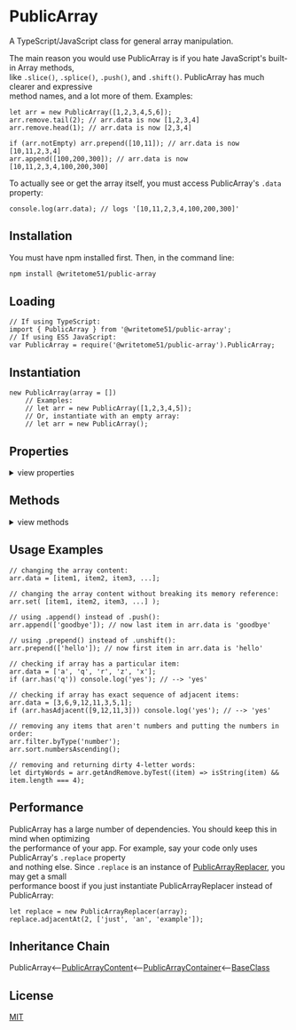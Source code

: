 # PublicArray

A TypeScript/JavaScript class for general array manipulation.

The main reason you would use PublicArray is if you hate JavaScript's built-in Array methods,  
like `.slice()`, `.splice()`, `.push()`, and `.shift()`.  PublicArray has much clearer and expressive   
method names, and a lot more of them.  Examples:
```
let arr = new PublicArray([1,2,3,4,5,6]);
arr.remove.tail(2); // arr.data is now [1,2,3,4]
arr.remove.head(1); // arr.data is now [2,3,4]

if (arr.notEmpty) arr.prepend([10,11]); // arr.data is now [10,11,2,3,4]
arr.append([100,200,300]); // arr.data is now [10,11,2,3,4,100,200,300]
```
To actually see or get the array itself, you must access PublicArray's `.data` property:

`console.log(arr.data); // logs '[10,11,2,3,4,100,200,300]' `

## Installation

You must have npm installed first.  Then, in the command line:

```bash
npm install @writetome51/public-array
```

## Loading
```
// If using TypeScript:
import { PublicArray } from '@writetome51/public-array';
// If using ES5 JavaScript:
var PublicArray = require('@writetome51/public-array').PublicArray;
```


## Instantiation
```
new PublicArray(array = [])
    // Examples:
    // let arr = new PublicArray([1,2,3,4,5]);
    // Or, instantiate with an empty array:
    // let arr = new PublicArray();
```

## Properties
<details>
<summary>view properties</summary>

#### data: any[] (read-writable)  
###### This is the array to be operated on.

#### copy: PublicArray (read-only)  
######  a copy of the PublicArray instance, containing an independent copy of this.data that can be manipulated separately.

#### length: number (read-writable) 
###### length of this.data

#### isEmpty: boolean (read-only) 
###### true if this.data is empty

#### notEmpty: boolean (read-only)

#### className: string (read-only)

## Properties with methods

Helpful tidbit:  These properties all contain their own `.data` property, which always matches `this.data`

#### filter: PublicArrayFilter (read-only)
###### Its methods narrow down the content of this.data and return the PublicArrayFilter instance:
<details>
<summary>view methods</summary>

```
filter.byTest(testFunction: ((currentValue, currentIndex?, array?) => boolean)): PublicArrayFilter
    // Narrows down this.data to only the values that pass testFunction.

filter.byType(
    type: 'number' | 'boolean' | 'string' | 'array' | 'object' | 'function' | 'undefined'
): PublicArrayFilter
    // Narrows down this.data to only the values that are the specified type.
```
</details>


#### get: PublicArrayGetter (read-only)
###### Its methods return items copied from this.data .  None of them modify this.data .
<details>
<summary>view methods</summary>

```     
get.copy(): any[]
    // Returns independent copy of this.data .

get.byIndex(index): any
    // Returns item identified by passed index.  index can be negative or positive.
           
get.byIndexes(indexes): any[]
    // Returns items identified by passed indexes.  indexes can be negative or positive.
       
get.head(numItems): any[]
    // returns numItems from beginning of this.data

get.tail(numItems): any[]
    // returns numItems from end of this.data

get.between(numItemsToIgnoreAtEachEnd): any[]
    // Returns middle of this.data, between numItemsToIgnoreAtEachEnd
       
get.adjacentAt(startingIndex, numItemsToGet): any[]
    // Returns adjacent items.  startingIndex can be negative or positive.
       
get.adjacentToValue(info: IAdjacentToValueInfo): any[]
    /**************
    Returns adjacent items including, or near, a particular value.
    Only applies to the first instance of value found in this.data.
    The parameter 'info' is an object that looks like this:
    {
        value: any except object (the value to search for in the array),
        offset: integer (tells function where, in relation to value, to begin selecting adjacent
                items to return.  If offset is zero, the selection will begin with value.)
        howMany: integer greater than zero (it's how many adjacent items to return)
    }
    Example:
        // this.data is [1,2,3,4,5,6,7,8,9,10]
        let numbers = this.get.adjacentToValue({value:5, offset: -2, howMany:3});
        // numbers is now [3,4,5]
    ***************/	

// For all the functions below, the parameter 'value' cannot be object.

get.allAfterFirst(value): any[]
    // returns all items after the first instance of value.
       
get.allBeforeFirst(value): any[]
    // returns all items before the first instance of value.
       
get.allAfterLast(value): any[]
    // returns all items after the last instance of value.
       
get.allBeforeLast(value): any[]
    // returns all items before the last instance of value.
       
get.uniqueItems(): any[]
    // returns no duplicates.
       
get.duplicates(): any[]
    // returns every instance of a duplicate, so you may get multiple instances.       
       
get.shuffled(): any[]
    // returns copy of this.data with the order of items randomized.
    
/************
These last 2 methods both return an array of IValueIndexPairs.  A IValueIndexPair looks like this:
{value: any,  index: number}

Each one represents an item from this.data .
************/

get.byTest(testFunction: ((currentValue, currentIndex?, array?) => boolean)): IValueIndexPair[]
    // returns any item that passes testFunction.
        
get.byType(
    type: 'object' | 'array' | 'number' | 'string' | 'boolean' | 'function' | 'undefined'
):  IValueIndexPair[]
    // returns any item that is passed type.
```
</details>


#### getConverted: PublicArrayGetterConverter (read-only)
###### Has the Array methods .map()  and  .reduce() , but renamed to  .each()  and  .toOne() , respectively.  None of them modify this.data .
<details>
<summary>view methods</summary>

```
getConverted.toOne(
    reducingFunction: ((previousValue: any, currentValue: any, index?, array?) => any)
): any
    // reduces all values in this.data down to a single value, and returns that value.

getConverted.each(mappingFunction: ((item, index?, array?) => any)): any[]
    // returns new array where each value in this.data is converted into something else.
```
</details>

 
#### getAndRemove: PublicArrayGetterRemover (read-only)
######  Its methods both remove and return items from this.data:
<details>
<summary>view methods</summary>

```
getAndRemove.byIndex(index): any
    // removes and returns item identified by passed index.  index can be negative or positive.

getAndRemove.byIndexes(indexes): any[]
    // removes and returns items identified by passed indexes.  indexes can be negative or positive.

getAndRemove.head(numItemsToRemove): any[]
    // removes and returns numItemsToRemove from beginning

getAndRemove.tail(numItemsToRemove): any[]
    // removes and returns numItemsToRemove from end

getAndRemove.between(numItemsToKeepAtEachEnd): any[]
    // removes and returns middle of this.data, between numItemsToKeepAtEachEnd

getAndRemove.adjacentAt(startingIndex, numItemsToRemove): any[]
    // removes and returns adjacent items.  startingIndex can be negative or positive.

getAndRemove.adjacentToValue(info: IAdjacentToValueInfo): any[]
    /********
    Removes and returns adjacent items including, or near, a particular value.
    Only applies to the first instance of value found in this.data .
    The parameter 'info' is an object that looks like this:
    {
        value: any except object (the value to search for in the array),
        offset: integer (tells function where, in relation to value, to begin selecting adjacent
                	items to remove/return.  If offset is zero, the selection will begin with value.)
        howMany: integer greater than zero (it's how many adjacent items to remove/return)
    }
    Example:
    	 // this.data is [1,2,3,4,5,6,7,8,9,10]
    	 let numbers = this.getAndRemove.adjacentToValue({value:5, offset: 0, howMany:4});
    	 // numbers is now [5,6,7,8].  this.data is now [1,2,3,4,9,10]
    *********/

// For all the functions below, the parameter 'value' cannot be object.
    
getAndRemove.allAfterFirst(value): any[]
    // removes and returns all items after first instance of value

getAndRemove.allBeforeFirst(value): any[]
    // removes and returns all items before first instance of value

getAndRemove.allAfterLast(value): any[]
    // removes and returns all items after last instance of value

getAndRemove.allBeforeLast(value): any[]
    // removes and returns all items before last instance of value

getAndRemove.duplicates(): any[]
    // removes and returns every instance of a duplicate, so you may receive multiple instances.

/************
These last 2 methods both return an array of IValueIndexPairs.  A IValueIndexPair looks like this:
{value: any,  index: number}

Each one represents an item removed from this.data .
************/
 
getAndRemove.byTest(
    testFunction: (currentValue, currentIndex?, array?) => boolean
): IValueIndexPair[]
    // removes and returns any item that passes testFunction.

getAndRemove.byType(
    type: 'object' | 'array' | 'number' | 'string' | 'boolean' | 'function' | 'undefined'
): IValueIndexPair[]
    // removes and returns any item that is passed type.
```
</details>

 
#### insert: PublicArrayInserter (read-only)
######  Has methods that increase the length of this.data and return the PublicArrayInserter instance:
<details>
<summary>view methods</summary>

```
insert.at(index, values: any[]): PublicArrayInserter
    // inserts values at index.  index can be negative or positive.
    // If positive, existing items beginning at that index will be pushed to the right to   
    // make room.  If negative, existing items ending at that index will be pushed to the   
    // left to make room. 

insert.middle(values: any[], offset = 0): PublicArrayInserter
    // inserts values in middle of this.data .
    // By default, if this.data has odd number of items, values will be inserted just before the
    // middle item. If you want to change the insert position, set the optional offset parameter 
    // to + or - whatever integer you want.
```
</details>


#### remove: PublicArrayRemover (read-only)
###### Has methods that all remove items from this.data and return the PublicArrayRemover instance:
<details>
<summary>view methods</summary>

```
remove.byIndex(index): PublicArrayRemover
    // index can be negative or positive.

remove.byIndexes(indexes): PublicArrayRemover
    // indexes can be negative or positive.

remove.adjacentAt(startingIndex, numItemsToRemove): PublicArrayRemover
   // Removes adjacent items.  startingIndex can be negative or positive.  

remove.adjacentToValue(info: IAdjacentToValueInfo): PublicArrayRemover
    /************
    Removes adjacent items including, or near, a particular value.
    Only applies to the first instance of value found in this.data .
    The parameter 'info' is an object that looks like this:
    {
        value: any except object (the value to search for in the array),
        offset: integer (tells function where, in relation to value, to begin selecting adjacent
                items to remove.  If offset is zero, the selection will begin with value.)
        howMany: integer greater than zero (it's how many adjacent items to remove)
    }
    Example:
        // arr.data is [1,2,3,4,5,6,7,8,9,10]
        arr.remove.adjacentToValue({value:5, offset: 1, howMany:2});
        // arr.data is now [1,2,3,4,5,8,9,10]
    *************/

remove.head(numItemsToRemove): PublicArrayRemover
    // Removes numItemsToRemove from beginning of this.data .

remove.tail(numItemsToRemove): PublicArrayRemover
    // Removes numItemsToRemove from end of this.data .
    
remove.between(numItemsToKeepAtEachEnd): PublicArrayRemover
    // Removes everything between numItemsToKeepAtEachEnd.
    // i.e., if numItemsToKeepAtEachEnd = 2, then only the first 2 items and last 2 items will remain.
    
/************
 For all the functions below:
     Any parameter called 'value' cannot be an object.
     Any parameter called 'values' cannot contain an object.
************/

remove.firstOf(value): PublicArrayRemover
    // Removes first instance of value. 

remove.firstOfEach(values: any[]): PublicArrayRemover
    // Removes first instance of each value.

remove.allOf(value): PublicArrayRemover
    // Removes all instances of value.
    
remove.allOfEach(values: any[]): PublicArrayRemover
    // Removes all instances of each value.

remove.allAfterFirst(value): PublicArrayRemover
    // Removes all items after first instance of value.

remove.allBeforeFirst(value): PublicArrayRemover
    // Removes all items before first instance of value.

remove.allAfterLast(value): PublicArrayRemover
    // Removes all items after last instance of value.

remove.allBeforeLast(value): PublicArrayRemover
    // Removes all items before last instance of value.

remove.duplicates(): PublicArrayRemover

remove.byTest(testFunction: (currentValue, currentIndex?, array?) => boolean): PublicArrayRemover
    // if currentValue passes test, it is removed.

remove.byType(
    type: 'object' | 'array' | 'number' | 'string' | 'boolean' | 'function' | 'undefined'
): PublicArrayRemover
```
</details>

 
#### replace: PublicArrayReplacer (read-only)
###### Its methods all replace items in this.data and return the PublicArrayReplacer instance:
<details>
<summary>view methods</summary>

```
replace.at(index, newValue): PublicArrayReplacer
    // Replaces item at index with newValue.  index can be negative or positive.

replace.adjacentAt(startingIndex, newValues: any[]): PublicArrayReplacer
    // Replaces adjacent items beginning at startingIndex with newValues.
    // Number of adjacent items that are replaced is same as number of items in newValues.
    // startingIndex can be negative or positive.
    
replace.adjacentToValue(info: IAdjacentToValueInfo, newValues: any[]): PublicArrayReplacer
    /**********
    Replaces adjacent items including, or near a particular value, with newValues.
    Only applies to the first instance of value found in this.data .
    The parameter 'info' is an object that looks like this:
    {
        value: any except object (the value to search for in the array),
        offset: integer (tells function where, in relation to value, to begin selecting adjacent
                    	items to replace.  If offset is zero, the selection will begin with value.)
       	howMany: integer greater than zero (it's how many adjacent items to replace)
    }
    Example:
	//  this.data is [1,2,3,4,5,6,7,8]
	//  let newValues = [20,30,40];
	//  this.adjacentToValue({value: 5, offset: -1, howMany: 2},  newValues);
	//  this.data is now [1,2,3,20,30,40,6,7,8]
    **********/

replace.between(numItemsToKeepAtEachEnd, newValues: any[]): PublicArrayReplacer
    // Replaces everything between numItemsToKeepAtEachEnd with newValues.
    // Example: if this.data is [1,2,3,4,5,6,7] , and you call .between(2, [9,10])
    // this.data will be [1,2,9,10,6,7] .  It preserves the first 2 items and the last 2.
    
/************
 For all the functions below:
     Any parameter called 'value' cannot be an object.
     Any parameter called 'values' cannot contain an object.
************/
    
replace.firstOf(value, newValue): PublicArrayReplacer
    // Replaces first instance of value with newValue.
    
replace.firstOfEach(values: any[], newValues: any[]): PublicArrayReplacer
    // First instance of values[i] found in this.data gets replaced with newValues[i].
    
replace.allOf(value, newValue): PublicArrayReplacer
    // Replaces all instances of value with newValue.
    
replace.allOfEach(values: any[], newValues: any[]): PublicArrayReplacer
    // All instances of values[i] found in this.data get replaced with newValues[i].
    
replace.each(replacementFunction: (currentValue, currentIndex?, array?) => any): PublicArrayReplacer
    /**********
    Loops thru this.data, passing each item into replacementFunction.
    replacementFunction must return the new value you want to give to that item in this.data .
    If you don't want to give a particular item a new value, simply return the value it already 
    has.
    Important to remember: even if the currentValue should not be replaced, you still must return
        something, or else that item will become undefined.
    Example:
    //  this.data is [1,2,3,4,5,6] .
    //  this.replace.each((item) => {
    //      if (item === 2 || item === 6) return item * 3;
    //      else return item;
    //  });
    //  this.data is now [1,6,3,4,5,18]
    **********/
    
    
replace.allWithOne(values: any[], newValue): PublicArrayReplacer
    // Replaces all instances of each value in values with newValue.
```
</details>

 
#### sort: PublicArraySorter (read-only)
###### Its methods change the order of items in this.data and return the PublicArraySorter instance:
<details>
<summary>view methods</summary>

```
sort.alphabetize(): PublicArraySorter;
    // No item in this.data gets modified, but each is treated as a string during the sorting.

sort.numbersAscending(): PublicArraySorter;
    // If not all items in this.data are of type 'number', it triggers error.

sort.numbersDescending(): PublicArraySorter;
    // If not all items in this.data are of type 'number', it triggers error.

sort.reverse(): PublicArraySorter;

sort.shuffle(): PublicArraySorter;
    // randomizes the order of items.
```
</details>


</details>


## Methods
<details>
<summary>view methods</summary>

```
asString(glue = ', '): string
    // Does same thing as Array.join()
    
/************
 For all the functions below:
     Any parameter called 'value' cannot be an object.
     Any parameter called 'values' cannot contain an object.
************/
	
has(value): boolean
    // returns true if this.data contains value.
	
hasAll(values: any[]): boolean
    // returns true if this.data contains every value in values.
	
hasAny(values: any[]): boolean
    // returns true if this.data contains at least 1 value in values.
	
hasAdjacent(values: any[]): boolean
    // returns true if this.data contains exact sequence of values.
    // Example: if this.data is [10,1,2,3,11], then this.hasAdjacent([1,2,3]) returns true.
    
startsWith(values: any[]): boolean
   // returns true if this.data starts with exact sequence of values.

endsWith(values: any[]): boolean
    // returns true if this.data ends with exact sequence of values.

matches(array): boolean
    // returns true if this.data matches passed array exactly.
    // will return false if this.data or passed array contains object.

// For the next 3 methods:
// testFunction is a callback with same signature as callback passed to
// Array.filter() :
// testFunction(currentValue, currentIndex?, entireArray?): boolean 
// checks if currentValue passes test. If yes, it returns true.

allPass(testFunction): boolean
    // returns true if all items in this.data pass test.

anyPass(testFunction): boolean
    // returns true if at least 1 item passes test.

indexesThatPass(testFunction): number[]
    // returns indexes of all items that pass test. If none pass, returns empty array.

firstIndexOf(value): number
    // returns index of first instance of value in this.data. If not found, returns -1.

lastIndexOf(value): number
    // returns index of last instance of value in this.data.  If not found, returns -1.

indexesOf(value): number[]
    // returns all indexes of value in this.data. If not found, returns empty array.

append(values: any[]): this
    // attaches values to end of this.data.

prepend(values: any[]): this
    // attaches values to beginning of this.data.

forEach(iterationFunction): this
    // Behaves same as Array.forEach()
    // iterationFunction = function(currentValue, currentIndex?, entireArray?){...}
    
set(newArray): void
    // Changes value of this.data to newArray without breaking its memory reference.
    // So if there are copies of this.data, the copies will be updated as well.

protected  _createGetterAndOrSetterForEach(
		propertyNames: string[],
		configuration: GetterSetterConfiguration
	   ) : void 
	   
returnThis_after(voidExpression: any) : this
    // Executes voidExpression and returns this.
    // Even if voidExpression returns something, the returned data isn't used.

runMethod_and_returnThis(
    callingObject, 
    method: Function, 
    methodArgs: any[], 
    additionalAction?
) : this
```
</details>


## Usage Examples

```
// changing the array content:
arr.data = [item1, item2, item3, ...];

// changing the array content without breaking its memory reference:
arr.set( [item1, item2, item3, ...] );

// using .append() instead of .push():
arr.append(['goodbye']); // now last item in arr.data is 'goodbye'

// using .prepend() instead of .unshift():
arr.prepend(['hello']); // now first item in arr.data is 'hello' 

// checking if array has a particular item:
arr.data = ['a', 'q', 'r', 'z', 'x'];
if (arr.has('q')) console.log('yes'); // --> 'yes'

// checking if array has exact sequence of adjacent items:
arr.data = [3,6,9,12,11,3,5,1];
if (arr.hasAdjacent([9,12,11,3])) console.log('yes'); // --> 'yes'

// removing any items that aren't numbers and putting the numbers in order:
arr.filter.byType('number');
arr.sort.numbersAscending();

// removing and returning dirty 4-letter words:
let dirtyWords = arr.getAndRemove.byTest((item) => isString(item) && item.length === 4);
```

## Performance

PublicArray has a large number of dependencies.  You should keep this in mind when optimizing  
the performance of your app. For example, say your code only uses PublicArray's `.replace` property  
and nothing else.  Since `.replace` is an instance of [PublicArrayReplacer](https://github.com/writetome51/public-array-replacer#publicarrayreplacer), you may get a small  
performance boost if you just instantiate PublicArrayReplacer instead of PublicArray:
```
let replace = new PublicArrayReplacer(array);
replace.adjacentAt(2, ['just', 'an', 'example']);
```

## Inheritance Chain

PublicArray<--[PublicArrayContent](https://github.com/writetome51/public-array-content#publicarraycontent)<--[PublicArrayContainer](https://github.com/writetome51/public-array-container#publicarraycontainer)<--[BaseClass](https://github.com/writetome51/typescript-base-class#baseclass)



## License
[MIT](https://choosealicense.com/licenses/mit/)